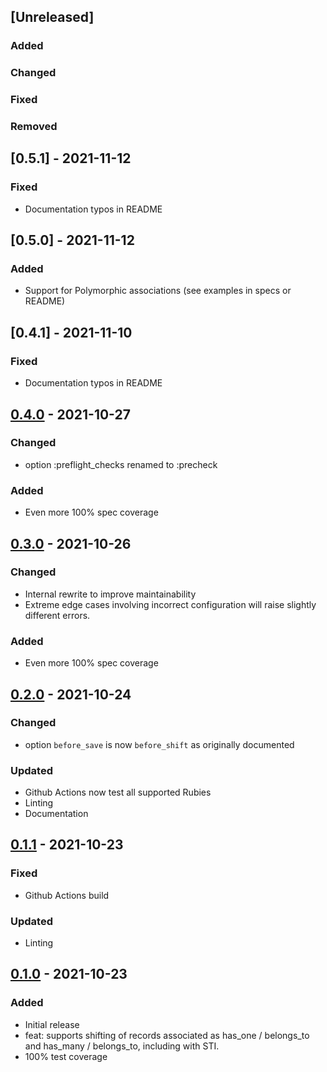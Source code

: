 ## [Unreleased]

### Added


### Changed


### Fixed


### Removed


## [0.5.1] - 2021-11-12
### Fixed

- Documentation typos in README

## [0.5.0] - 2021-11-12
### Added

- Support for Polymorphic associations (see examples in specs or README)

## [0.4.1] - 2021-11-10
### Fixed

- Documentation typos in README

## [0.4.0] - 2021-10-27
### Changed

- option :preflight_checks renamed to :precheck

### Added

- Even more 100% spec coverage

## [0.3.0] - 2021-10-26
### Changed

- Internal rewrite to improve maintainability
- Extreme edge cases involving incorrect configuration will raise slightly different errors.

### Added

- Even more 100% spec coverage

## [0.2.0] - 2021-10-24
### Changed

- option `before_save` is now `before_shift` as originally documented

### Updated

- Github Actions now test all supported Rubies
- Linting
- Documentation

## [0.1.1] - 2021-10-23
### Fixed

- Github Actions build

### Updated

- Linting

## [0.1.0] - 2021-10-23
### Added

- Initial release
- feat: supports shifting of records associated as has_one / belongs_to and has_many / belongs_to, including with STI.
- 100% test coverage

[0.1.0]: https://github.com/pboling/shiftable/releases/tag/v0.1.0

[0.1.1]: https://github.com/pboling/shiftable/releases/tag/v0.1.1

[0.2.0]: https://github.com/pboling/shiftable/releases/tag/v0.2.0

[0.3.0]: https://github.com/pboling/shiftable/releases/tag/v0.3.0

[0.4.0]: https://github.com/pboling/shiftable/releases/tag/v0.4.0